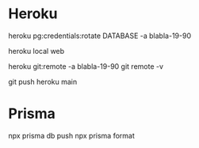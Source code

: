 # Heroku
<!-- rotate db credentials -->
heroku pg:credentials:rotate DATABASE -a blabla-19-90
<!-- local test -->
heroku local web
<!-- set and get heroku git branch -->
heroku git:remote -a blabla-19-90
git remote -v
<!-- push on heroku remote branch -->
git push heroku main


# Prisma
npx prisma db push
npx prisma format

